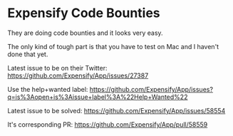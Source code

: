# Expensify Code Bounties


They are doing code bounties and it looks very easy.


The only kind of tough part is that you have to test on Mac and I haven't done that yet. 



Latest issue to be on their Twitter:
https://github.com/Expensify/App/issues/27387



Use the help+wanted label:
https://github.com/Expensify/App/issues?q=is%3Aopen+is%3Aissue+label%3A%22Help+Wanted%22



Latest issue to be solved:
https://github.com/Expensify/App/issues/58554

It's corresponding PR:
https://github.com/Expensify/App/pull/58559
